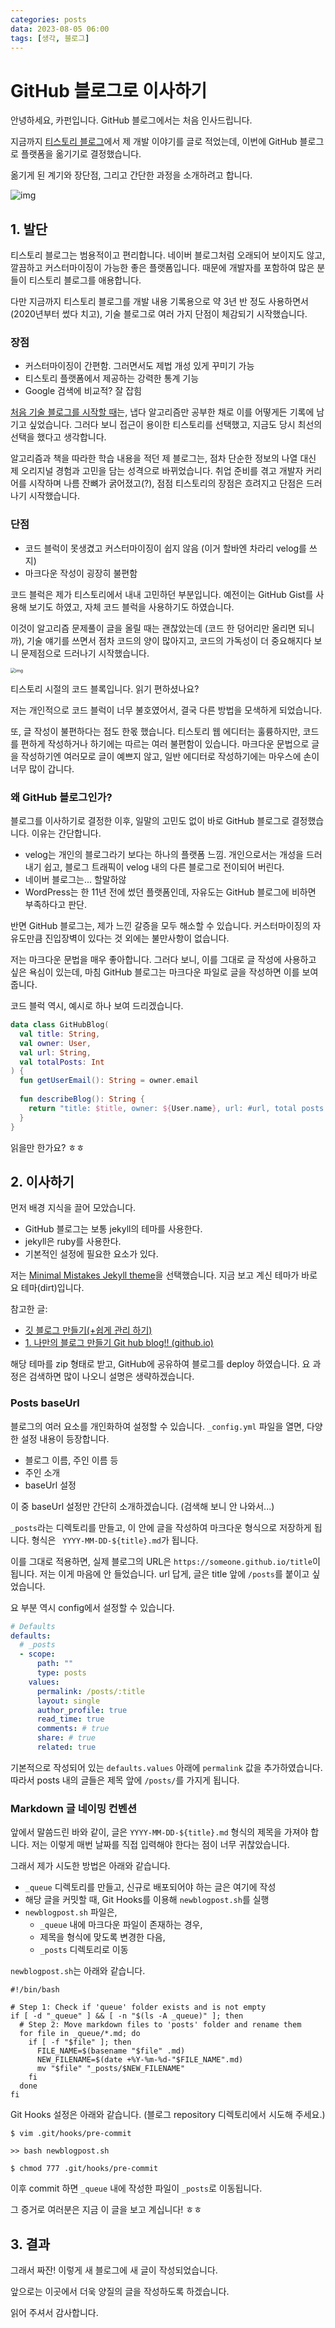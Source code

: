 ```yaml
---
categories: posts
data: 2023-08-05 06:00
tags: [생각, 블로그]
---
```


# GitHub 블로그로 이사하기

안녕하세요, 카펀입니다. GitHub 블로그에서는 처음 인사드립니다.

지금까지 [티스토리 블로그](https://katfun.tistory.com)에서 제 개발 이야기를 글로 적었는데, 이번에 GitHub 블로그로 플랫폼을 옮기기로 결정했습니다.

옮기게 된 계기와 장단점, 그리고 간단한 과정을 소개하려고 합니다.

![img](/assets/images/posts/github-blog-migration/tistory-main.png)

## 1. 발단

티스토리 블로그는 범용적이고 편리합니다. 네이버 블로그처럼 오래되어 보이지도 않고, 깔끔하고 커스터마이징이 가능한 좋은 플랫폼입니다. 때문에 개발자를 포함하여 많은 분들이 티스토리 블로그를 애용합니다.

다만 지금까지 티스토리 블로그를 개발 내용 기록용으로 약 3년 반 정도 사용하면서 (2020년부터 썼다 치고), 기술 블로그로 여러 가지 단점이 체감되기 시작했습니다.

### 장점

* 커스터마이징이 간편함. 그러면서도 제법 개성 있게 꾸미기 가능
* 티스토리 플랫폼에서 제공하는 강력한 통계 기능
* Google 검색에 비교적? 잘 잡힘

[처음 기술 블로그를 시작할 때](https://katfun.tistory.com/12)는, 냅다 알고리즘만 공부한 채로 이를 어떻게든 기록에 남기고 싶었습니다. 그러다 보니 접근이 용이한 티스토리를 선택했고, 지금도 당시 최선의 선택을 했다고 생각합니다.

알고리즘과 책을 따라한 학습 내용을 적던 제 블로그는, 점차 단순한 정보의 나열 대신 제 오리지널 경험과 고민을 담는 성격으로 바뀌었습니다. 취업 준비를 겪고 개발자 커리어를 시작하며 나름 잔뼈가 굵어졌고(?), 점점 티스토리의 장점은 흐려지고 단점은 드러나기 시작했습니다.

### 단점

* 코드 블럭이 못생겼고 커스터마이징이 쉽지 않음 (이거 할바엔 차라리 velog를 쓰지)
* 마크다운 작성이 굉장히 불편함

코드 블럭은 제가 티스토리에서 내내 고민하던 부분입니다. 예전이는 GitHub Gist를 사용해 보기도 하였고, 자체 코드 블럭을 사용하기도 하였습니다.

이것이 알고리즘 문제풀이 글을 올릴 때는 괜찮았는데 (코드 한 덩어리만 올리면 되니까), 기술 얘기를 쓰면서 점차 코드의 양이 많아지고, 코드의 가독성이 더 중요해지다 보니 문제점으로 드러나기 시작했습니다.

<img src="/assets/images/posts/github-blog-migration/tistory-code-block.png" alt="img" style="zoom:50%;" />

티스토리 시절의 코드 블록입니다. 읽기 편하셨나요?

저는 개인적으로 코드 블럭이 너무 불호였어서, 결국 다른 방법을 모색하게 되었습니다.

또, 글 작성이 불편하다는 점도 한몫 했습니다. 티스토리 웹 에디터는 훌륭하지만, 코드를 편하게 작성하거나 하기에는 따르는 여러 불편함이 있습니다. 마크다운 문법으로 글을 작성하기엔 여러모로 글이 예쁘지 않고, 일반 에디터로 작성하기에는 마우스에 손이 너무 많이 갑니다.

### 왜 GitHub 블로그인가?

블로그를 이사하기로 결정한 이후, 일말의 고민도 없이 바로 GitHub 블로그로 결정했습니다. 이유는 간단합니다.

* velog는 개인의 블로그라기 보다는 하나의 플랫폼 느낌. 개인으로서는 개성을 드러내기 쉽고, 블로그 트래픽이 velog 내의 다른 블로그로 전이되어 버린다.
* 네이버 블로그는... 할말하않
* WordPress는 한 11년 전에 썼던 플랫폼인데, 자유도는 GitHub 블로그에 비하면 부족하다고 판단.

반면 GitHub 블로그는, 제가 느낀 갈증을 모두 해소할 수 있습니다. 커스터마이징의 자유도만큼 진입장벽이 있다는 것 외에는 불만사항이 없습니다.

저는 마크다운 문법을 매우 좋아합니다. 그러다 보니, 이를 그대로 글 작성에 사용하고 싶은 욕심이 있는데, 마침 GitHub 블로그는 마크다운 파일로 글을 작성하면 이를 보여 줍니다. 

코드 블럭 역시, 예시로 하나 보여 드리겠습니다.

```kotlin
data class GitHubBlog(
  val title: String,
  val owner: User,
  val url: String,
  val totalPosts: Int
) {
  fun getUserEmail(): String = owner.email
  
  fun describeBlog(): String {
    return "title: $title, owner: ${User.name}, url: #url, total posts: $totalPosts."
  }
}
```

읽을만 한가요? ㅎㅎ

## 2. 이사하기

먼저 배경 지식을 끌어 모았습니다.

* GitHub 블로그는 보통 jekyll의 테마를 사용한다.
* jekyll은 ruby를 사용한다.
* 기본적인 설정에 필요한 요소가 있다.

저는 [Minimal Mistakes Jekyll theme](https://jekyllthemes.io/theme/minimal-mistakes)을 선택했습니다. 지금 보고 계신 테마가 바로 요 테마(dirt)입니다.

참고한 글:

* [깃 블로그 만들기(+쉽게 관리 하기)](https://velog.io/@pyk0844/%EA%B9%83-%EB%B8%94%EB%A1%9C%EA%B7%B8-%EB%A7%8C%EB%93%A4%EA%B8%B0%EC%89%BD%EA%B2%8C-%EA%B4%80%EB%A6%AC-%ED%95%98%EA%B8%B0)
* [1. 나만의 블로그 만들기 Git hub blog!! (github.io)](https://supermemi.tistory.com/entry/%EB%82%98%EB%A7%8C%EC%9D%98-%EB%B8%94%EB%A1%9C%EA%B7%B8-%EB%A7%8C%EB%93%A4%EA%B8%B0-Git-hub-blog-GitHubio)

해당 테마를 zip 형태로 받고, GitHub에 공유하여 블로그를 deploy 하였습니다. 요 과정은 검색하면 많이 나오니 설명은 생략하겠습니다.

### Posts baseUrl

블로그의 여러 요소를 개인화하여 설정할 수 있습니다. `_config.yml` 파일을 열면, 다양한 설정 내용이 등장합니다.

* 블로그 이름, 주인 이름 등
* 주인 소개
* baseUrl 설정

이 중 baseUrl 설정만 간단히 소개하겠습니다. (검색해 보니 안 나와서...)

`_posts`라는 디렉토리를 만들고, 이 안에 글을 작성하여 마크다운 형식으로 저장하게 됩니다. 형식은 ` YYYY-MM-DD-${title}.md`가 됩니다.

이를 그대로 적용하면, 실제 블로그의 URL은 `https://someone.github.io/title`이 됩니다. 저는 이게 마음에 안 들었습니다. url 답게, 글은 title 앞에 `/posts`를 붙이고 싶었습니다.

요 부분 역시 config에서 설정할 수 있습니다.

```yaml
# Defaults
defaults:
  # _posts
  - scope:
      path: ""
      type: posts
    values:
      permalink: /posts/:title
      layout: single
      author_profile: true
      read_time: true
      comments: # true
      share: # true
      related: true
```

기본적으로 작성되어 있는 `defaults.values` 아래에 `permalink` 값을 추가하였습니다. 따라서 posts 내의 글들은 제목 앞에 `/posts/`를 가지게 됩니다.

### Markdown 글 네이밍 컨벤션

앞에서 말씀드린 바와 같이, 글은 `YYYY-MM-DD-${title}.md` 형식의 제목을 가져야 합니다. 저는 이렇게 매번 날짜를 직접 입력해야 한다는 점이 너무 귀찮았습니다.

그래서 제가 시도한 방법은 아래와 같습니다.

* `_queue` 디렉토리를 만들고, 신규로 배포되어야 하는 글은 여기에 작성
* 해당 글을 커밋할 때, Git Hooks를 이용해 `newblogpost.sh`를 실행
* `newblogpost.sh` 파일은,
  * `_queue` 내에 마크다운 파일이 존재하는 경우,
  * 제목을 형식에 맞도록 변경한 다음,
  * `_posts` 디렉토리로 이동

`newblogpost.sh`는 아래와 같습니다.

```shell
#!/bin/bash

# Step 1: Check if 'queue' folder exists and is not empty
if [ -d "_queue" ] && [ -n "$(ls -A _queue)" ]; then
  # Step 2: Move markdown files to 'posts' folder and rename them
  for file in _queue/*.md; do
    if [ -f "$file" ]; then
      FILE_NAME=$(basename "$file" .md)
      NEW_FILENAME=$(date +%Y-%m-%d-"$FILE_NAME".md)
      mv "$file" "_posts/$NEW_FILENAME"
    fi
  done
fi
```

Git Hooks 설정은 아래와 같습니다. (블로그 repository 디렉토리에서 시도해 주세요.)

```shell
$ vim .git/hooks/pre-commit

>> bash newblogpost.sh

$ chmod 777 .git/hooks/pre-commit
```

이후 commit 하면 `_queue` 내에 작성한 파일이 `_posts`로 이동됩니다.

그 증거로 여러분은 지금 이 글을 보고 계십니다! ㅎㅎ

## 3. 결과

그래서 짜잔! 이렇게 새 블로그에 새 글이 작성되었습니다.

앞으로는 이곳에서 더욱 양질의 글을 작성하도록 하겠습니다.

읽어 주셔서 감사합니다.
